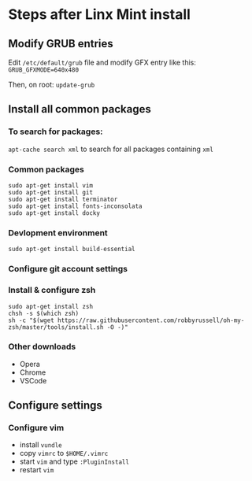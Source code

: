 # Steps after Linx Mint install

## Modify GRUB entries

Edit ```/etc/default/grub``` file and modify GFX entry like this: ```GRUB_GFXMODE=640x480```

Then, on root: ```update-grub```

## Install all common packages

### To search for packages: 
```apt-cache search xml``` to search for all packages containing ```xml```

### Common packages
```
sudo apt-get install vim
sudo apt-get install git
sudo apt-get install terminator
sudo apt-get install fonts-inconsolata
sudo apt-get install docky
```

### Devlopment environment
```
sudo apt-get install build-essential
```

### Configure git account settings

### Install & configure zsh
```
sudo apt-get install zsh
chsh -s $(which zsh)
sh -c "$(wget https://raw.githubusercontent.com/robbyrussell/oh-my-zsh/master/tools/install.sh -O -)"
```

### Other downloads

- Opera
- Chrome
- VSCode

## Configure settings
### Configure vim
- install ```vundle```
- copy ```vimrc``` to ```$HOME/.vimrc```
- start ```vim``` and type ```:PluginInstall```
- restart ```vim```
